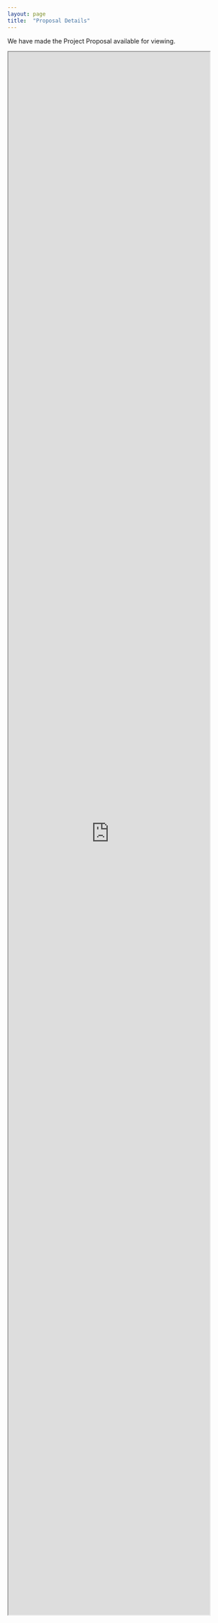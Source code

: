 ```yaml
---
layout: page
title:  "Proposal Details"
---
```


We have made the Project Proposal available for viewing.
<iframe src="https://docs.google.com/document/d/e/2PACX-1vTe2Ekbp-hzYTUG9hNqOQJaEpQeE0cbMhCTg3kVnCG5su3yV7lo81WO8alxcCKzPWZu4xWU4kO7UCb6/pub?embedded=true" width="90%" height="90%"></iframe>
